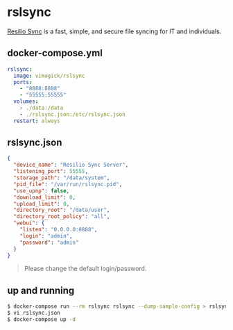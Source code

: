 rslsync
=======

[Resilio Sync][1] is a fast, simple, and secure file syncing for IT and individuals.

## docker-compose.yml

```yaml
rslsync:
  image: vimagick/rslsync
  ports:
    - "8888:8888"
    - "55555:55555"
  volumes:
    - ./data:/data
    - ./rslsync.json:/etc/rslsync.json
  restart: always
```

## rslsync.json

```json
{
  "device_name": "Resilio Sync Server",
  "listening_port": 55555,
  "storage_path": "/data/system",
  "pid_file": "/var/run/rslsync.pid",
  "use_upnp": false,
  "download_limit": 0,
  "upload_limit": 0,
  "directory_root": "/data/user",
  "directory_root_policy": "all",
  "webui": {
    "listen": "0.0.0.0:8888",
    "login": "admin",
    "password": "admin"
  }
}
```

> Please change the default login/password.

## up and running

```bash
$ docker-compose run --rm rslsync rslsync --dump-sample-config > rslsync.json
$ vi rslsync.json
$ docker-compose up -d
```

[1]: https://getsync.com/
